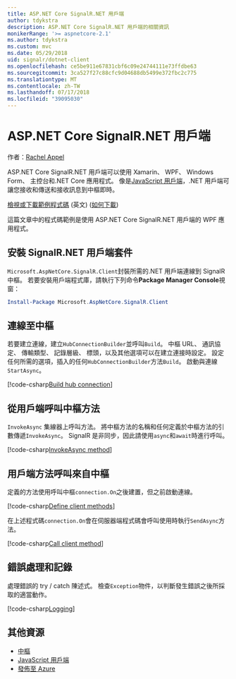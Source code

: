 ```yaml
---
title: ASP.NET Core SignalR.NET 用戶端
author: tdykstra
description: ASP.NET Core SignalR.NET 用戶端的相關資訊
monikerRange: '>= aspnetcore-2.1'
ms.author: tdykstra
ms.custom: mvc
ms.date: 05/29/2018
uid: signalr/dotnet-client
ms.openlocfilehash: ce5be911e67831cbf6c09e24744111e73ffdbe63
ms.sourcegitcommit: 3ca527f27c88cfc9d04688db5499e372fbc2c775
ms.translationtype: MT
ms.contentlocale: zh-TW
ms.lasthandoff: 07/17/2018
ms.locfileid: "39095030"
---
```

# <a name="aspnet-core-signalr-net-client"></a>ASP.NET Core SignalR.NET 用戶端

作者：[Rachel Appel](http://twitter.com/rachelappel)

ASP.NET Core SignalR.NET 用戶端可以使用 Xamarin、 WPF、 Windows Form、 主控台和.NET Core 應用程式。 像是[JavaScript 用戶端](xref:signalr/javascript-client)，.NET 用戶端可讓您接收和傳送和接收訊息到中樞即時。

[檢視或下載範例程式碼](https://github.com/aspnet/Docs/tree/live/aspnetcore/signalr/dotnet-client/sample) \(英文\) ([如何下載](xref:tutorials/index#how-to-download-a-sample))

這篇文章中的程式碼範例是使用 ASP.NET Core SignalR.NET 用戶端的 WPF 應用程式。

## <a name="install-the-signalr-net-client-package"></a>安裝 SignalR.NET 用戶端套件

`Microsoft.AspNetCore.SignalR.Client`封裝所需的.NET 用戶端連線到 SignalR 中樞。 若要安裝用戶端程式庫，請執行下列命令**Package Manager Console**視窗：

```powershell
Install-Package Microsoft.AspNetCore.SignalR.Client
```

## <a name="connect-to-a-hub"></a>連線至中樞

若要建立連線，建立`HubConnectionBuilder`並呼叫`Build`。 中樞 URL、 通訊協定、 傳輸類型、 記錄層級、 標頭，以及其他選項可以在建立連接時設定。 設定任何所需的選項，插入的任何`HubConnectionBuilder`方法`Build`。 啟動與連線`StartAsync`。

[!code-csharp[Build hub connection](dotnet-client/sample/signalrchatclient/MainWindow.xaml.cs?highlight=15-17,33)]

## <a name="call-hub-methods-from-client"></a>從用戶端呼叫中樞方法

`InvokeAsync` 集線器上呼叫方法。 將中樞方法的名稱和任何定義於中樞方法的引數傳遞`InvokeAsync`。 SignalR 是非同步，因此請使用`async`和`await`時進行呼叫。

[!code-csharp[InvokeAsync method](dotnet-client/sample/signalrchatclient/MainWindow.xaml.cs?range=48-49)]

## <a name="call-client-methods-from-hub"></a>用戶端方法呼叫來自中樞

定義的方法使用呼叫中樞`connection.On`之後建置，但之前啟動連線。

[!code-csharp[Define client methods](dotnet-client/sample/signalrchatclient/MainWindow.xaml.cs?range=22-29)]

在上述程式碼`connection.On`會在伺服器端程式碼會呼叫使用時執行`SendAsync`方法。

[!code-csharp[Call client method](dotnet-client/sample/signalrchat/hubs/chathub.cs?range=8-11)]

## <a name="error-handling-and-logging"></a>錯誤處理和記錄

處理錯誤的 try / catch 陳述式。 檢查`Exception`物件，以判斷發生錯誤之後所採取的適當動作。

[!code-csharp[Logging](dotnet-client/sample/signalrchatclient/MainWindow.xaml.cs?range=46-54)]

## <a name="additional-resources"></a>其他資源

* [中樞](xref:signalr/hubs)
* [JavaScript 用戶端](xref:signalr/javascript-client)
* [發佈至 Azure](xref:signalr/publish-to-azure-web-app)

